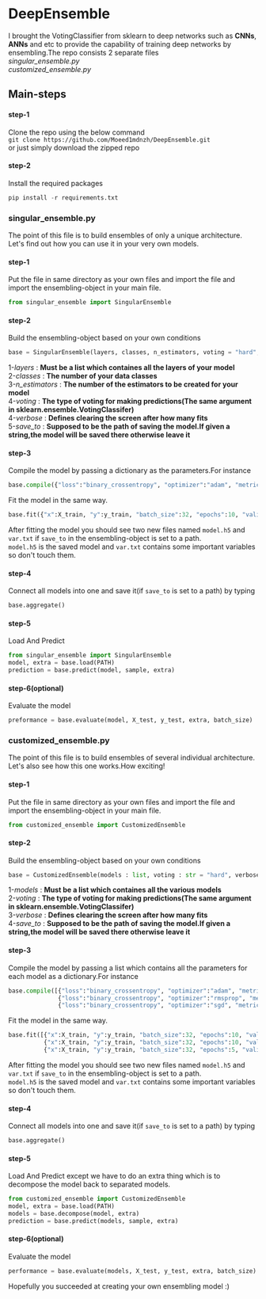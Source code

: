 # DeepEnsemble
I brought the VotingClassifier from sklearn to deep networks such as **CNNs**, **ANNs** and etc to provide the capability of training deep networks by ensembling.The
repo consists 2 separate files <br /> *singular_ensemble.py* <br /> *customized_ensemble.py* <br />
## Main-steps
#### step-1
Clone the repo using the below command<br />
`git clone https://github.com/Moeed1mdnzh/DeepEnsemble.git`<br />
or just simply download the zipped repo
#### step-2
Install the required packages
```python
pip install -r requirements.txt 
``` 
### singular_ensemble.py
The point of this file is to build ensembles of only a unique architecture.<br />
Let's find out how you can use it in your very own models.
#### step-1
Put the file in same directory as your own files and import the file and import the ensembling-object in your main file.
```python
from singular_ensemble import SingularEnsemble
``` 
#### step-2
Build the ensembling-object based on your own conditions
```python
base = SingularEnsemble(layers, classes, n_estimators, voting = "hard", verbose = 2, save_to = False)
``` 
1-*layers* : **Must be a list which containes all the layers of your model**<br />
2-*classes* : **The number of your data classes**<br />
3-*n_estimators* : **The number of the estimators to be created for your model**<br />
4-*voting* : **The type of voting for making predictions(The same argument in sklearn.ensemble.VotingClassifer)**<br />
4-*verbose* : **Defines clearing the screen after how many fits**<br />
5-*save_to* : **Supposed to be the path of saving the model.If given a string,the model will be saved there otherwise leave it**<br />
#### step-3
Compile the model by passing a dictionary as the parameters.For instance
```python
base.compile({"loss":"binary_crossentropy", "optimizer":"adam", "metrics":["accuracy"]})
``` 
Fit the model in the same way.
```python
base.fit({"x":X_train, "y":y_train, "batch_size":32, "epochs":10, "validation_data":(X_test, y_test)})
``` 
After fitting the model you should see two new files named `model.h5` and `var.txt` if `save_to` in the ensembling-object is set to a path.<br />
`model.h5` is the saved model and `var.txt` contains some important variables so don't touch them.
#### step-4
Connect all models into one and save it(if `save_to` is set to a path) by typing
```python
base.aggregate()
``` 
#### step-5
Load And Predict
```python
from singular_ensemble import SingularEnsemble
model, extra = base.load(PATH)
prediction = base.predict(model, sample, extra)
```
#### step-6(optional)
Evaluate the model
```python
preformance = base.evaluate(model, X_test, y_test, extra, batch_size)
```
### customized_ensemble.py
The point of this file is to build ensembles of several individual architecture.<br />
Let's also see how this one works.How exciting!
#### step-1
Put the file in same directory as your own files and import the file and import the ensembling-object in your main file.
```python
from customized_ensemble import CustomizedEnsemble
``` 
#### step-2
Build the ensembling-object based on your own conditions
```python
base = CustomizedEnsemble(models : list, voting : str = "hard", verbose : int = 2, save_to = False)
``` 
1-*models* : **Must be a list which containes all the various models**<br />
2-*voting* : **The type of voting for making predictions(The same argument in sklearn.ensemble.VotingClassifer)**<br />
3-*verbose* : **Defines clearing the screen after how many fits**<br />
4-*save_to* : **Supposed to be the path of saving the model.If given a string,the model will be saved there otherwise leave it**<br />

#### step-3
Compile the model by passing a list which contains all the parameters for each model as a dictionary.For instance
```python
base.compile([{"loss":"binary_crossentropy", "optimizer":"adam", "metrics":["accuracy"]},
              {"loss":"binary_crossentropy", "optimizer":"rmsprop", "metrics":["accuracy"]},
              {"loss":"binary_crossentropy", "optimizer":"sgd", "metrics":["accuracy"]}])
``` 
Fit the model in the same way.
```python
base.fit([{"x":X_train, "y":y_train, "batch_size":32, "epochs":10, "validation_data":(X_test, y_test)},
          {"x":X_train, "y":y_train, "batch_size":32, "epochs":10, "validation_data":(X_test, y_test)},
          {"x":X_train, "y":y_train, "batch_size":32, "epochs":5, "validation_data":(X_test, y_test)}])
``` 
After fitting the model you should see two new files named `model.h5` and `var.txt` if `save_to` in the ensembling-object is set to a path.<br />
`model.h5` is the saved model and `var.txt` contains some important variables so don't touch them.
#### step-4
Connect all models into one and save it(if `save_to` is set to a path) by typing
```python
base.aggregate()
``` 
#### step-5
Load And Predict except we have to do an extra thing which is to decompose the model back to separated models.
```python
from customized_ensemble import CustomizedEnsemble
model, extra = base.load(PATH)
models = base.decompose(model, extra)
prediction = base.predict(models, sample, extra)
```
#### step-6(optional)
Evaluate the model
```python
performance = base.evaluate(models, X_test, y_test, extra, batch_size)
```
Hopefully you succeeded at creating your own ensembling model :)
